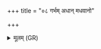 +++
title = "०८ गर्भम् अधान् मधवानो"

+++
<details><summary>मूलम् (GR)</summary>

गर्भम् अधान् मधवानो  
गर्भं देवो बृहस्पतिः ।  
गर्भं त इन्द्रश् चाग्निश् च  
गर्भं धाता दधातु ते ॥
</details>